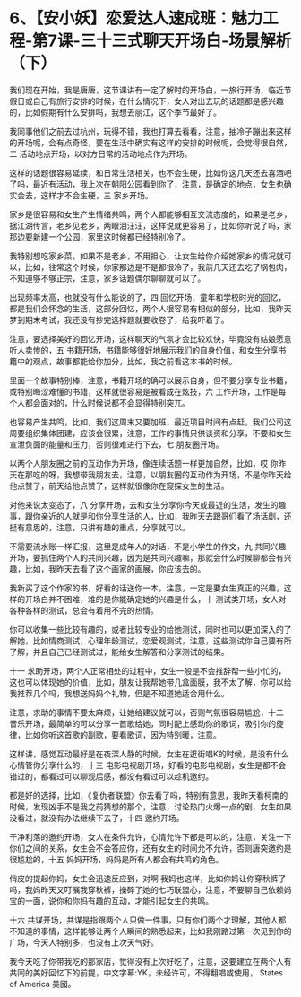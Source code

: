 # 6、【安小妖】恋爱达人速成班：魅力工程-第7课-三十三式聊天开场白-场景解析（下）

我们现在开始，我是唐唐，这节课讲有一定了解时的开场白，一旅行开场，临近节假日或自己有旅行安排的时候，在什么情况下，女人对出去玩的话题都是感兴趣的，比如假期有什么安排吗，我想去丽江，这个季节最好了。

我同事他们之前去过杭州，玩得不错，我也打算去看看，注意，抽冷子蹦出来这样的开场呢，会有点奇怪，要在生活中确实有这样的安排的时候呢，会觉得很自然，二 活动地点开场，以对方日常的活动地点作为开场。

这样的话题很容易延续，和日常生活相关，也不会生硬，比如你这几天还去喜酒吧了吗，最近有活动，我上次在朝阳公园看到你了，注意，是确定的地点，女生也确实会去，这样才不会生硬，三 家乡开场。

家乡是很容易和女生产生情绪共鸣，两个人都能够相互交流态度的，如果是老乡，据江湖传言，老乡见老乡，两眼泪汪汪，这样说就更容易了，比如你听说了吗，家那边要新建一个公园，家里这时候都已经特别冷了。

我特别想吃家乡菜，如果不是老乡，不用担心，让女生给你介绍她家乡的情况就可以，比如，往常这个时候，你家那边是不是都很冷了，我前几天还去吃了锅包肉，不知道够不够正宗，注意，家乡话题偶尔聊聊就可以了。

出现频率太高，也就没有什么能说的了，四 回忆开场，童年和学校时光的回忆，都是我们会怀念的生活，这部分回忆，两个人很容易有相似的部分，比如，我昨天梦到期末考试，我还没有抄完选择题就要收卷了，给我吓着了。

注意，要选择美好的回忆开场，这样聊天的气氛才会比较欢快，毕竟没有姑娘愿意听人卖惨的，五 书籍开场，书籍能够很好地展示我们的自身价值，和女生分享书籍中的观点，故事都能给你加分，比如，我之前看这本书的时候。

里面一个故事特别棒，注意，书籍开场的确可以展示自身，但不要分享专业书籍，或特别晦涩难懂的书籍，这样就很容易是被看成在炫技，六 工作开场，工作是每个人都会面对的，什么时候说都不会显得特别突兀。

也容易产生共鸣，比如，我们这周末又要加班，最近项目时间有点赶，我们公司这周要组织集体团建，应该会很累，注意，工作的事情只供谈资和分享，不要和女生宣泄负面的能量和压力，否则很难进行下去，七 朋友圈开场。

以两个人朋友圈之前的互动作为开场，像连续话题一样更加自然，比如，哎 你昨天在那吃的呀，我想带我朋友去，注意，以朋友圈的互动作为开场，不是你昨天给他点赞了，前天给他点赞了，这样就很像你在窥探女生的生活。

对他来说太变态了，八 分享开场，去和女生分享你今天或最近的生活，发生的趣事，跟你亲近的人就是和你分享生活的人，比如，我昨天去跟哥们看了场话剧，还挺有意思的，注意，只讲有趣的重点，分享就可以。

不需要流水账一样汇报，这里是成年人的对话，不是小学生的作文，九 共同兴趣开场，要抓住两个人的共同兴趣，因为是共同兴趣嘛，那就会什么时候聊都会有兴趣，比如，我昨天去看了这个画家的画展，你应该去的。

我新买了这个作家的书，好看的话送你一本，注意，一定是要女生真正的兴趣，这样的开场白并不困难，难的是你能确定她的兴趣是什么，十 测试类开场，女人对各种各样的测试，总会有着用不完的热情。

你可以收集一些比较有趣的，或者比较专业的给她测试，同时也可以更加深入的了解她，比如情商测试，心理年龄测试，恋爱观测试，注意，这些测试你自己要有所了解，并且自己已经测试过，能给女生解答和分享测试的结果。

十一 求助开场，两个人正常相处的过程中，女生一般是不会推辞帮一些小忙的，这也可以体现她的价值，比如，朋友让我帮她带几盒面膜，我不太了解，你可以给我推荐几个吗，我想送妈妈个礼物，但是不知道她适合用什么。

注意，求助的事情不要太麻烦，让她给建议就可以，否则气氛很容易尴尬，十二 音乐开场，最简单的可以分享一首歌给她，同时配上感动你的歌词，吸引你的旋律，比如你听这首歌的副歌，要看歌词，因为特别暖，注意。

这样讲，感觉互动最好是在夜深人静的时候，女生在逛街唱K的时候，是没有什么心情管你分享什么的，十三 电影电视剧开场，好看的电影电视剧，女生是都不会错过的，都看过可以聊观后感，都没有看过可以趁机邀约。

都是好的选择，比如，《复仇者联盟》你去看了吗，特别有意思，我昨天看柯南的时候，发现凶手不是我之前猜想的那个，注意，讨论热门火爆一点的剧，女生如果没看过，就没有办法继续下去了，十四 邀约开场。

干净利落的邀约开场，女人在条件允许，心情允许下都是可以的，注意，关注一下你们之间的关系，女生会不会答应你，还有女生的时间允不允许，否则唐突邀约是很尴尬的，十五 妈妈开场，妈妈是所有人都会有共鸣的角色。

俏皮的提起你妈，女生会迅速反应到，对啊 我妈也这样，比如你妈让你穿秋裤了吗，我妈昨天又叮嘱我穿秋裤，操碎了她的七巧联盟心，注意，不要聊自己依赖妈宝的一面，说你和你妈有趣的互动，才能引起女生的共鸣。

十六 共谋开场，共谋是指跟两个人只做一件事，只有你们两个才理解，其他人都不知道的事情，这样能够让两个人瞬间的熟悉起来，比如我刚路过第一次见到你的广场，今天人特别多，也没有上次天气好。

我今天吃了你带我吃的那家店，觉得没有上次好吃了，注意，这要建立在两个人有共同的美好回忆下的前提，中文字幕:YK，未经许可，不得翻唱或使用， States of America 美國。

